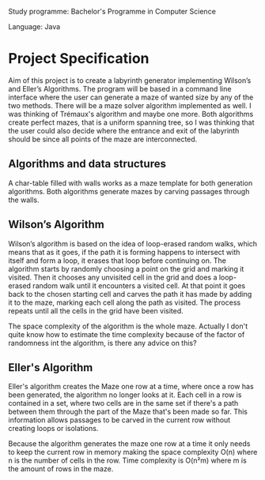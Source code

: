 Study programme: Bachelor's Programme in Computer Science

Language: Java

# Project Specification
Aim of this project is to create a labyrinth generator implementing Wilson’s and Eller’s Algorithms. The program will be based in a command line interface where the user can generate a maze of wanted size by any of the two methods. There will be a maze solver algorithm implemented as well. I was thinking of Trémaux's algorithm and maybe one more. Both algorithms create perfect mazes, that is a uniform spanning tree, so I was thinking that the user could also decide where the entrance and exit of the labyrinth should be since all points of the maze are interconnected.

## Algorithms and data structures
A char-table filled with walls works as a maze template for both generation algorithms. Both algorithms generate mazes by carving passages through the walls.

## Wilson’s Algorithm
Wilson’s algorithm is based on the idea of loop-erased random walks, which means that as it goes, if the path it is forming happens to intersect with itself and form a loop, it erases that loop before continuing on. The algorithm starts by randomly choosing a point on the grid and marking it visited. Then it chooses any unvisited cell in the grid and does a loop-erased random walk until it encounters a visited cell. At that point it goes back to the chosen starting cell and carves the path it has made by adding it to the maze, marking each cell along the path as visited. The process repeats until all the cells in the grid have been visited.

The space complexity of the algorithm is the whole maze. Actually I don't quite know how to estimate the time complexity because of the factor of randomness int the algorithm, is there any advice on this?

## Eller's Algorithm
Eller's algorithm creates the Maze one row at a time, where once a row has been generated, the algorithm no longer looks at it. Each cell in a row is contained in a set, where two cells are in the same set if there's a path between them through the part of the Maze that's been made so far. This information allows passages to be carved in the current row without creating loops or isolations. 

Because the algorithm generates the maze one row at a time it only needs to keep the current row in memory making the space complexity O(n) where n is the number of cells in the row. Time complexity is O(n²m) where m is the amount of rows in the maze.
